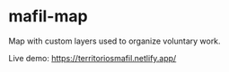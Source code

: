 # mafil-map
Map with custom layers used to organize voluntary work.

Live demo: https://territoriosmafil.netlify.app/
